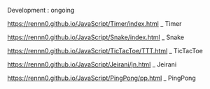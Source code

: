 Development : ongoing

https://rennn0.github.io/JavaScript/Timer/index.html _ Timer

https://rennn0.github.io/JavaScript/Snake/index.html _ Snake

https://rennn0.github.io/JavaScript/TicTacToe/TTT.html _ TicTacToe

https://rennn0.github.io/JavaScript/Jeirani/jn.html _ Jeirani

https://rennn0.github.io/JavaScript/PingPong/pp.html _ PingPong

